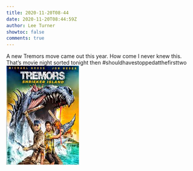 ```yaml
---
title: 2020-11-20T08-44
date: 2020-11-20T08:44:59Z
author: Lee Turner
showtoc: false
comments: true
---
```


A new Tremors move came out this year. How come I never knew this. That’s movie night sorted tonight then #shouldhavestoppedatthefirsttwo ![](/img/x//1329707297594073088-EnQRvQgWEAAYzCt.jpg)

